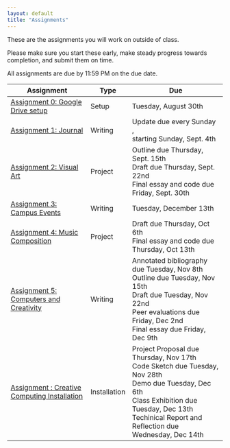 ```yaml
---
layout: default
title: "Assignments"
---
```


These are the assignments you will work on outside of class.

Please make sure you start these early, make steady progress towards completion, and submit them on time.

All assignments are due by 11:59 PM on the due date.

Assignment | Type | Due
---------- | ---- |  ---
[Assignment 0: Google Drive setup](assign00.html) | Setup | Tuesday, August 30th 
[Assignment 1: Journal](assign01.html) | Writing | Update due every Sunday ,<br>starting Sunday, Sept. 4th
[Assignment 2: Visual Art](assign02.html) | Project | Outline due Thursday, Sept. 15th <br>Draft due Thursday, Sept. 22nd <br>Final essay and code due Friday, Sept. 30th
[Assignment 3: Campus Events](assign03.html) | Writing | Tuesday, December 13th
[Assignment 4: Music Composition](assign04.html) | Project | Draft due Thursday, Oct 6th<br>Final essay and code due Thursday, Oct 13th
[Assignment 5: Computers and Creativity](assign05.html) | Writing | Annotated bibliography due Tuesday, Nov 8th<br>Outline due Tuesday, Nov 15th<br>Draft due Tuesday, Nov 22nd<br>Peer evaluations due Friday, Dec 2nd<br>Final essay due Friday, Dec 9th
[Assignment : Creative Computing Installation](assign06.html) | Installation | Project Proposal due Thursday, Nov 17th<br>Code Sketch due Tuesday, Nov 28th<br>Demo due Tuesday, Dec 6th<br>Class Exhibition due Tuesday, Dec 13th<br>Techinical Report and Reflection due Wednesday, Dec 14th
